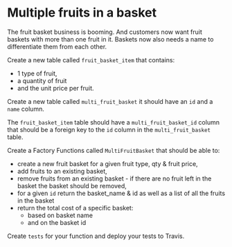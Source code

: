 # Multiple fruits in a basket

The fruit basket business is booming. And customers now want fruit baskets with more than one fruit in it. 
Baskets now also needs a name to differentiate them from each other.

Create a new table called `fruit_basket_item` that contains:

* 1 type of fruit, 
* a quantity of fruit 
* and the unit price per fruit.

Create a new table called `multi_fruit_basket` it should have an `id` and a `name` column.

The `fruit_basket_item` table should have a `multi_fruit_basket_id` column that should be a foreign key to the `id` column in the `multi_fruit_basket` table.

Create a Factory Functions called `MultiFruitBasket` that should be able to:

* create a new fruit basket for a given fruit type, qty & fruit price,
* add fruits to an existing basket,
* remove fruits from an existing basket - if there are no fruit left in the basket the basket should be removed,
* for a given `id` return the basket_name & id as well as a list of all the fruits in the basket
* return the total cost of a specific basket:
	* based on basket name
	* and on the basket id

Create `tests` for your function and deploy your tests to Travis.

